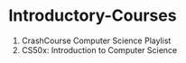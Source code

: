 # Introductory-Courses

1. CrashCourse Computer Science Playlist
2. CS50x: Introduction to Computer Science
